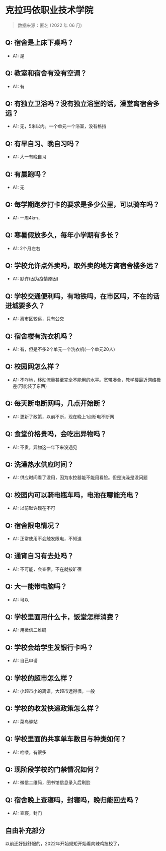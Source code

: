 # 克拉玛依职业技术学院

> 数据来源：匿名 (2022 年 06 月)

## Q: 宿舍是上床下桌吗？

- A1: 是

## Q: 教室和宿舍有没有空调？

- A1: 有

## Q: 有独立卫浴吗？没有独立浴室的话，澡堂离宿舍多远？

- A1: 无，5米以内。一个单元一个浴室，没有格挡

## Q: 有早自习、晚自习吗？

- A1: 大一有晚自习

## Q: 有晨跑吗？

- A1: 无

## Q: 每学期跑步打卡的要求是多少公里，可以骑车吗？

- A1: 一周4km，

## Q: 寒暑假放多久，每年小学期有多长？

- A1: 2个月左右

## Q: 学校允许点外卖吗，取外卖的地方离宿舍楼多远？

- A1: 默许(因为疫情原因)

## Q: 学校交通便利吗，有地铁吗，在市区吗，不在的话进城要多久？

- A1: 离市区较远，只有公交

## Q: 宿舍楼有洗衣机吗？

- A1: 有，但是不多2个单元一个洗衣机(一个单元20人)

## Q: 校园网怎么样？

- A1: 不咋地，移动流量甚至完全不能用的水平。宽带凑合，教学楼最近网络极差(可能装了东西)

## Q: 每天断电断网吗，几点开始断？

- A1: 更新了政策，以前不断，现在晚上1点断电不断网

## Q: 食堂价格贵吗，会吃出异物吗？

- A1: 不贵，异物这一年下来没遇见

## Q: 洗澡热水供应时间？

- A1: 供应时间看了没用，因为水控器能不能用看脸。但是洗澡是没问题

## Q: 校园内可以骑电瓶车吗，电池在哪能充电？

- A1: 以前默许现在不可

## Q: 宿舍限电情况？

- A1: 正常使用不会触发限电，不知道

## Q: 通宵自习有去处吗？

- A1: 不可能，会查宿。不在就按旷宿

## Q: 大一能带电脑吗？

- A1: 可以

## Q: 学校里面用什么卡，饭堂怎样消费？

- A1: 用微信二维码

## Q: 学校会给学生发银行卡吗？

- A1: 自己申请

## Q: 学校的超市怎么样？

- A1: 小超市小的离谱，大超市远得很。一般

## Q: 学校的收发快递政策怎么样？

- A1: 菜鸟驿站

## Q: 学校里面的共享单车数目与种类如何？

- A1: 哈喽，有很多

## Q: 现阶段学校的门禁情况如何？

- A1: 微信二维码，图书馆信息录入后刷脸

## Q: 宿舍晚上查寝吗，封寝吗，晚归能回去吗？

- A1: 查寝，封门

## 自由补充部分

以前还好挺舒服的，2022年开始规矩开始看向辣鸡技校了，